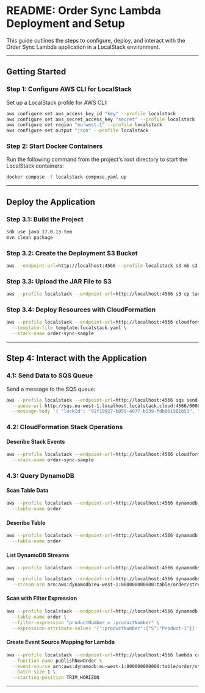 # README: Order Sync Lambda Deployment and Setup

This guide outlines the steps to configure, deploy, and interact with the Order Sync Lambda application in a LocalStack environment.

---

## Getting Started

### Step 1: Configure AWS CLI for LocalStack

Set up a LocalStack profile for AWS CLI:

```bash
aws configure set aws_access_key_id "key" --profile localstack
aws configure set aws_secret_access_key "secret" --profile localstack
aws configure set region "eu-west-1" --profile localstack
aws configure set output "json" --profile localstack
```

### Step 2: Start Docker Containers

Run the following command from the project's root directory to start the LocalStack containers:

```bash
docker compose -f localstack-compose.yaml up
```

---

## Deploy the Application

### Step 3.1: Build the Project

```bash
sdk use java 17.0.13-tem
mvn clean package
```

### Step 3.2: Create the Deployment S3 Bucket

```bash
aws --endpoint-url=http://localhost:4566 --profile localstack s3 mb s3://artifact-storage-bucket
```

### Step 3.3: Upload the JAR File to S3

```bash
aws --profile localstack --endpoint-url=http://localhost:4566 s3 cp target/order-sync-lambda-1.0-SNAPSHOT.jar s3://artifact-storage-bucket/order-sync-lambda-1.0-SNAPSHOT.jar
```

### Step 3.4: Deploy Resources with CloudFormation

```bash
aws --profile localstack --endpoint-url=http://localhost:4566 cloudformation deploy \
  --template-file template-localstack.yaml \
  --stack-name order-sync-sample
```

---

## Step 4: Interact with the Application

### 4.1: Send Data to SQS Queue

Send a message to the SQS queue:

```bash
aws --profile localstack --endpoint-url=http://localhost:4566 sqs send-message \
  --queue-url http://sqs.eu-west-1.localhost.localstack.cloud:4566/000000000000/orderLocked_fifo \
  --message-body '{ "lockId": "91f19927-b855-4077-b539-fdb001501b53", "productNumber": "Product-1" }'
```

### 4.2: CloudFormation Stack Operations

#### Describe Stack Events

```bash
aws --profile localstack --endpoint-url=http://localhost:4566 cloudformation describe-stack-events \
  --stack-name order-sync-sample
```

### 4.3: Query DynamoDB

#### Scan Table Data

```bash
aws --profile localstack --endpoint-url=http://localhost:4566 dynamodb scan \
  --table-name order
```

#### Describe Table

```bash
aws --profile localstack --endpoint-url=http://localhost:4566 dynamodb describe-table \
  --table-name order
```

#### List DynamoDB Streams

```bash
aws --profile localstack --endpoint-url=http://localhost:4566 dynamodbstreams list-streams
```

```bash
aws --profile localstack --endpoint-url=http://localhost:4566 dynamodbstreams describe-stream \
  --stream-arn arn:aws:dynamodb:eu-west-1:000000000000:table/order/stream/2025-01-20T13:59:41.024
```

#### Scan with Filter Expression

```bash
aws --profile localstack --endpoint-url=http://localhost:4566 dynamodb scan \
  --table-name order \
  --filter-expression "productNumber = :productNumber" \
  --expression-attribute-values '{":productNumber":{"S":"Product-1"}}'
```

#### Create Event Source Mapping for Lambda

```bash
aws --profile localstack --endpoint-url=http://localhost:4566 lambda create-event-source-mapping \
  --function-name publishNewOrder \
  --event-source arn:aws:dynamodb:eu-west-1:000000000000:table/order/stream/2025-01-20T13:59:41.024 \
  --batch-size 1 \
  --starting-position TRIM_HORIZON
```

---
